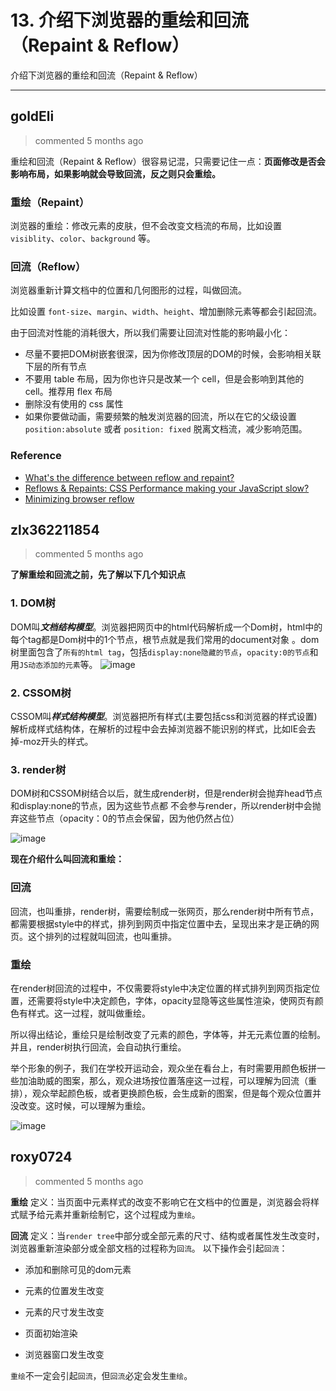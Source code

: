 
 # 13. 介绍下浏览器的重绘和回流（Repaint & Reflow） 
 介绍下浏览器的重绘和回流（Repaint & Reflow）
 
 ***
## goldEli 
 > commented 5 months ago 

重绘和回流（Repaint & Reflow）很容易记混，只需要记住一点：**页面修改是否会影响布局，如果影响就会导致回流，反之则只会重绘。**

### 重绘（Repaint）

浏览器的重绘：修改元素的皮肤，但不会改变文档流的布局，比如设置 `visiblity`、`color`、`background` 等。

### 回流（Reflow）

浏览器重新计算文档中的位置和几何图形的过程，叫做回流。

比如设置 `font-size`、`margin`、`width`、`height`、增加删除元素等都会引起回流。

由于回流对性能的消耗很大，所以我们需要让回流对性能的影响最小化：

* 尽量不要把DOM树嵌套很深，因为你修改顶层的DOM的时候，会影响相关联下层的所有节点
* 不要用 table 布局，因为你也许只是改某一个 cell，但是会影响到其他的 cell。推荐用 flex 布局
* 删除没有使用的 css 属性
* 如果你要做动画，需要频繁的触发浏览器的回流，所以在它的父级设置 `position:absolute` 或者 `position: fixed` 脱离文档流，减少影响范围。

#### 

### Reference

* [What's the difference between reflow and repaint?](https://stackoverflow.com/questions/2549296/whats-the-difference-between-reflow-and-repaint)
* [Reflows & Repaints: CSS Performance making your JavaScript slow?](http://www.stubbornella.org/content/2009/03/27/reflows-repaints-css-performance-making-your-javascript-slow/)
* [Minimizing browser reflow ](https://developers.google.com/speed/docs/insights/browser-reflow)
## zlx362211854 
 > commented 5 months ago 

**了解重绘和回流之前，先了解以下几个知识点**

### 1. DOM树
DOM叫***文档结构模型***。浏览器把网页中的html代码解析成一个Dom树，html中的每个tag都是Dom树中的1个节点，根节点就是我们常用的document对象 。dom树里面包含了`所有的html tag`，包括`display:none隐藏的节点`，`opacity:0的节点`和用`JS动态添加的元素`等。
![image](https://user-images.githubusercontent.com/22437181/62598653-ad589f80-b91c-11e9-8218-ac9d95e4269e.png)

### 2. CSSOM树
CSSOM叫***样式结构模型***。浏览器把所有样式(主要包括css和浏览器的样式设置)解析成样式结构体，在解析的过程中会去掉浏览器不能识别的样式，比如IE会去掉-moz开头的样式。

### 3. render树
DOM树和CSSOM树结合以后，就生成render树，但是render树会抛弃head节点和display:none的节点，因为这些节点都 不会参与render，所以render树中会抛弃这些节点（opacity：0的节点会保留，因为他仍然占位）

![image](https://user-images.githubusercontent.com/22437181/62600014-55239c80-b920-11e9-927d-ae181b9afae4.png)

**现在介绍什么叫回流和重绘：**

### 回流
回流，也叫重排，render树，需要绘制成一张网页，那么render树中所有节点，都需要根据style中的样式，排列到网页中指定位置中去，呈现出来才是正确的网页。这个排列的过程就叫回流，也叫重排。

### 重绘
在render树回流的过程中，不仅需要将style中决定位置的样式排列到网页指定位置，还需要将style中决定颜色，字体，opacity显隐等这些属性渲染，使网页有颜色有样式。这一过程，就叫做重绘。

所以得出结论，重绘只是绘制改变了元素的颜色，字体等，并无元素位置的绘制。并且，render树执行回流，会自动执行重绘。

举个形象的例子，我们在学校开运动会，观众坐在看台上，有时需要用颜色板拼一些加油助威的图案，那么，观众进场按位置落座这一过程，可以理解为回流（重排），观众举起颜色板，或者更换颜色板，会生成新的图案，但是每个观众位置并没改变。这时候，可以理解为重绘。

![image](https://user-images.githubusercontent.com/22437181/62601058-14795280-b923-11e9-9d31-c923e558f62a.png)

## roxy0724 
 > commented 5 months ago 

**重绘**
定义：当页面中元素样式的改变不影响它在文档中的位置是，浏览器会将样式赋予给元素并重新绘制它，这个过程成为`重绘`。

**回流**
定义：当`render tree`中部分或全部元素的尺寸、结构或者属性发生改变时，浏览器重新渲染部分或全部文档的过程称为`回流`。
以下操作会引起`回流`：

- 添加和删除可见的dom元素

- 元素的位置发生改变

- 元素的尺寸发生改变

- 页面初始渲染

- 浏览器窗口发生改变

`重绘`不一定会引起`回流`，但`回流`必定会发生`重绘`。




